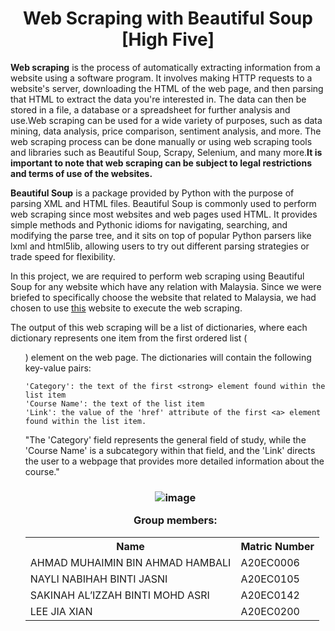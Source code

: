 <h1 align="center">
  Web Scraping with Beautiful Soup [High Five]
  <br>
</h1>

<b>Web scraping</b> is the process of automatically extracting information from a website using a software program. It involves making HTTP requests to a website's server, downloading the HTML of the web page, and then parsing that HTML to extract the data you're interested in. The data can then be stored in a file, a database or a spreadsheet for further analysis and use.Web scraping can be used for a wide variety of purposes, such as data mining, data analysis, price comparison, sentiment analysis, and more. The web scraping process can be done manually or using web scraping tools and libraries such as Beautiful Soup, Scrapy, Selenium, and many more.<b>It is important to note that web scraping can be subject to legal restrictions and terms of use of the websites.</b>


<b>Beautiful Soup</b> is a package provided by Python with the purpose of parsing XML and HTML files. Beautiful Soup is commonly used to perform web scraping since most websites and web pages used HTML. It provides simple methods and Pythonic idioms for navigating, searching, and modifying the parse tree, and it sits on top of popular Python parsers like lxml and html5lib, allowing users to try out different parsing strategies or trade speed for flexibility. 

In this project, we are required to perform web scraping using Beautiful Soup for any website which have any relation with Malaysia. Since we were briefed to specifically choose the website that related to Malaysia, we had chosen to use [this](https://eduspiral.com/about-us-eduspiral-consultant-services/advise-best-course-study-top-private-universities-malaysia/top-guides-choosing-the-best-course/best-courses-study-in-malaysia/top-10-degree-courses-in-malaysia-with-highest-starting-salaries/choosing-a-degree-malaysia-top-most-popular-courses/top-ten-best-degree-diploma-foundtion-pre-university-courses-to-study-in-malaysia-after-spm-uec-olevels-stpm-alevels-cpu-sam-ausmat-mufy/) website to execute the web scraping.

The output of this web scraping will be a list of dictionaries, where each dictionary represents one item from the first ordered list (<ol>) element on the web page. The dictionaries will contain the following key-value pairs:

    'Category': the text of the first <strong> element found within the list item
    'Course Name': the text of the list item
    'Link': the value of the 'href' attribute of the first <a> element found within the list item.

"The 'Category' field represents the general field of study, while the 'Course Name' is a subcategory within that field, and the 'Link' directs the user to a webpage that provides more detailed information about the course."

<h3 align=center>

![image](https://user-images.githubusercontent.com/99240177/214037671-3a6d291e-358c-4f66-b2bc-204d65dae20e.png)

Group members:
</h3>

<table align=center>
  <tr>
    <th>Name</th>
    <th>Matric Number</th>
  </tr>
    <tr>
    <td>AHMAD MUHAIMIN BIN AHMAD HAMBALI</td>
    <td>A20EC0006</td>
  </tr>
    <tr>
    <td>NAYLI NABIHAH BINTI JASNI</td>
    <td>A20EC0105</td>
  </tr>
     <tr>
    <td>SAKINAH AL’IZZAH BINTI MOHD ASRI</td>
    <td>A20EC0142</td>
  </tr>
     <tr>
    <td>LEE JIA XIAN</td>
    <td>A20EC0200</td>
  </tr>
  </table>
